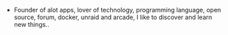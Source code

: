 - Founder of alot apps, lover of technology, programming language, open source, forum, docker, unraid and arcade, I like to discover and learn new things..
  <br>








